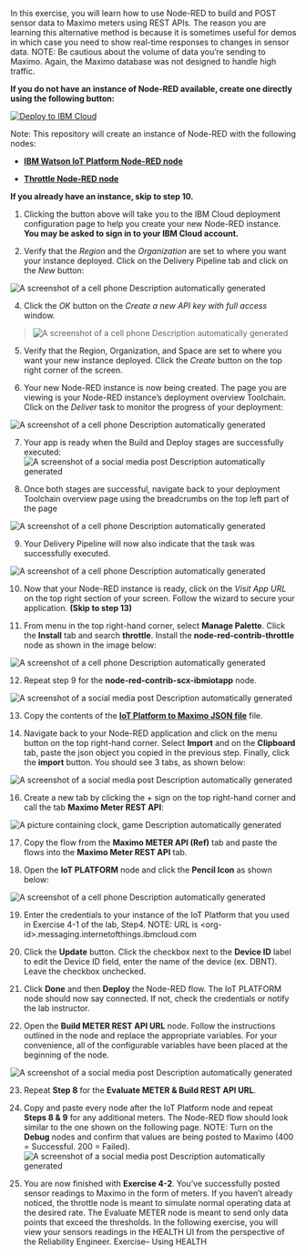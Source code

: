 In this exercise, you will learn how to use Node-RED to build and POST
sensor data to Maximo meters using REST APIs. The reason you are
learning this alternative method is because it is sometimes useful for
demos in which case you need to show real-time responses to changes in
sensor data. NOTE: Be cautious about the volume of data you’re sending
to Maximo. Again, the Maximo database was not designed to handle high
traffic.

**If you do not have an instance of Node-RED available, create one
directly using the following button:**

[![Deploy to IBM Cloud](https://cloud.ibm.com/devops/setup/deploy/button.png)](https://bluemix.net/deploy?repository=https://github.com/mbenav3/ibm-iotp-maximo-node-red/app)

Note: This repository will create an instance of Node-RED with the following nodes:  
- **[IBM Watson IoT Platform Node-RED node](https://flows.nodered.org/node/node-red-contrib-scx-ibmiotapp)**

- **[Throttle Node-RED node](https://www.npmjs.com/package/node-red-contrib-throttle)**

**If you already have an instance, skip to step 10.**

1.  Clicking the button above will take you to the IBM Cloud deployment configuration
    page to help you create your new Node-RED instance. **You may be asked to sign in to
    your IBM Cloud account.**

3.  Verify that the *Region* and the *Organization* are set to where you
    want your instance deployed. Click on the Delivery Pipeline tab and
    click on the *New* button:

![A screenshot of a cell phone Description automatically
generated](./media/image2.png)

4.  Click the *OK* button on the *Create a new API key with full access*
    window.

> ![A screenshot of a cell phone Description automatically
> generated](./media/image3.png)

5.  Verify that the Region, Organization, and Space are set to where you
    want your new instance deployed. Click the *Create* button on the
    top right corner of the screen.

6.  Your new Node-RED instance is now being created. The page you are
    viewing is your Node-RED instance’s deployment overview Toolchain.
    Click on the *Deliver* task to monitor the progress of your
    deployment:

![A screenshot of a cell phone Description automatically
generated](./media/image4.png)

7.  Your app is ready when the Build and Deploy stages are successfully
    executed: ![A screenshot of a social media post Description
    automatically generated](./media/image5.png)

8.  Once both stages are successful, navigate back to your deployment
    Toolchain overview page using the breadcrumbs on the top left part
    of the page

![A screenshot of a cell phone Description automatically
generated](./media/image6.png)

9.  Your Delivery Pipeline will now also indicate that the task was
    successfully executed.

![A screenshot of a cell phone Description automatically
generated](./media/image7.png)

10. Now that your Node-RED instance is ready, click on the *Visit App
    URL* on the top right section of your screen. Follow the wizard to
    secure your application. **(Skip to step 13)**

11. From menu in the top right-hand corner, select **Manage Palette**.
    Click the **Install** tab and search **throttle**. Install the
    **node-red-contrib-throttle** node as shown in the image below:

![A screenshot of a cell phone Description automatically
generated](./media/image8.png)

12. Repeat step 9 for the **node-red-contrib-scx-ibmiotapp** node.

![A screenshot of a social media post Description automatically
generated](./media/image9.png)

13. Copy the contents of the **[IoT Platform to Maximo JSON file](https://github.com/mbenav3/ibm-iotp-maximo-node-red/blob/master/IoT_platform_to_maximo.json)** file. 


14. Navigate back to your Node-RED application and click on the menu button on the
    top right-hand corner. Select **Import** and on the **Clipboard** tab, paste the
    json object you copied in the previous step. Finally, click the **import** button. You should see 3 tabs, as shown below:

![A screenshot of a social media post Description automatically
generated](./media/image10.png)

16. Create a new tab by clicking the + sign on the top right-hand corner
    and call the tab **Maximo Meter REST API**:

![A picture containing clock, game Description automatically
generated](./media/image11.png)

17. Copy the flow from the **Maximo METER API (Ref)** tab and paste the
    flows into the **Maximo Meter REST API** tab.

18. Open the **IoT PLATFORM** node and click the **Pencil Icon** as
    shown below:

![A screenshot of a cell phone Description automatically
generated](./media/image12.png)

19. Enter the credentials to your instance of the IoT Platform that you
    used in Exercise 4-1 of the lab, Step4. NOTE: URL is
    \<org-id\>.messaging.internetofthings.ibmcloud.com

20. Click the **Update** button. Click the checkbox next to the **Device
    ID** label to edit the Device ID field, enter the name of the device
    (ex. DBNT). Leave the checkbox unchecked.

21. Click **Done** and then **Deploy** the Node-RED flow. The IoT
    PLATFORM node should now say connected. If not, check the
    credentials or notify the lab instructor.

22. Open the **Build METER REST API URL** node. Follow the instructions
    outlined in the node and replace the appropriate variables. For your
    convenience, all of the configurable variables have been placed at
    the beginning of the node.

![A screenshot of a social media post Description automatically
generated](./media/image13.png)

23. Repeat **Step 8** for the **Evaluate METER & Build REST API URL**.

24. Copy and paste every node after the IoT Platform node and repeat
    **Steps 8 & 9** for any additional meters. The Node-RED flow should
    look similar to the one shown on the following page. NOTE: Turn on
    the **Debug** nodes and confirm that values are being posted to
    Maximo (400 = Successful. 200 = Failed).![A screenshot of a social
    media post Description automatically generated](./media/image14.png)

25. You are now finished with **Exercise 4-2**. You’ve successfully
    posted sensor readings to Maximo in the form of meters. If you
    haven’t already noticed, the throttle node is meant to simulate
    normal operating data at the desired rate. The Evaluate METER node
    is meant to send only data points that exceed the thresholds. In the
    following exercise, you will view your sensors readings in the
    HEALTH UI from the perspective of the Reliability Engineer.
    Exercise– Using HEALTH
